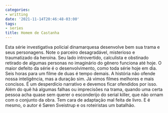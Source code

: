 ```yaml
---
categories:
- writting
date: '2021-11-14T20:46:48-03:00'
tags:
- series
title: Homem de Castanha
---
```


Esta série investigativa policial dinamarquesa desenvolve bem sua trama e seus personagens. Note o parceiro desagradável, misterioso e traumatizado da heroína. Seu lado introvertido, calculista e obstinado retirado de algumas personas no imaginário do gênero funciona até hoje. O maior defeito da série é o desenvolvimento, como toda série hoje em dia. Seis horas para um filme de duas é tempo demais. A história não ofende nossa inteligência, mas a duração sim. Já vimos filmes melhores e mais concisos. É um desperdício narrativo e devemos ficar ofendidos por isso. Além do quê há algumas falhas ou imprecisões na trama, quando uma certa pessoa acha quase sem querer o esconderijo do serial killer, que não ornam com o conjunto da obra. Tem cara de adaptação mal feita de livro. E é mesmo, o autor é Søren Sveistrup e os roteiristas um batalhão.

